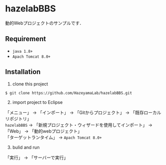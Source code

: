# hazelabBBS

動的Webプロジェクトのサンプルです．  

## Requirement

- `java 1.8+`
- `Apach Tomcat 8.0+`

## Installation

1. clone this project

```
$ git clone https://github.com/HazeyamaLab/hazelabBBS.git
```

2. import project to Eclipse

  「メニュー」 -> 「インポート」 -> 「Gitからプロジェクト」 -> 「既存ローカルリポジトリ」  
  `hazelabBBS` -> 「新規プロジェクト・ウィザードを使用してインポート」 -> 「Web」 -> 「動的webプロジェクト」  
  「ターゲットランタイム」 -> `Apach Tomcat 8.0+`


3. bulid and run

  「実行」 -> 「サーバーで実行」
